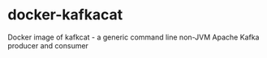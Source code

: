 # docker-kafkacat
Docker image of kafkcat - a generic command line non-JVM Apache Kafka producer and consumer
